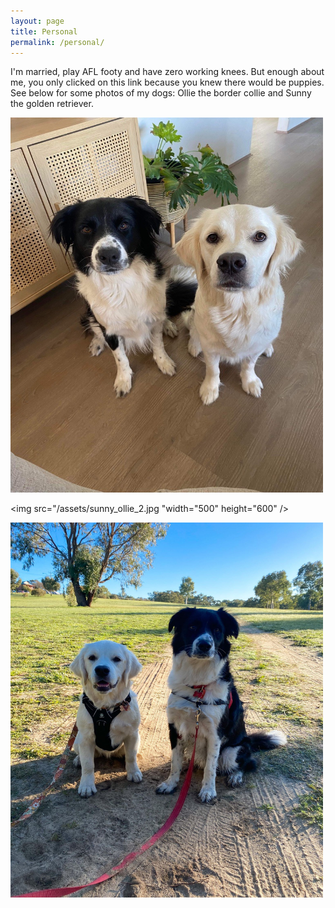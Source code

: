 ```yaml
---
layout: page
title: Personal
permalink: /personal/
---
```


I'm married, play AFL footy and have zero working knees. But enough about me, you only clicked on this link because you knew there would be puppies. See below for some photos of my dogs: Ollie the border collie and Sunny the golden retriever.

<img src="/assets/ollie&sunny.png" width="500" height="600" />

<img src="/assets/sunny_ollie_2.jpg "width="500" height="600" />

<img src="/assets/sunny_ollie_13.jpg" width="500" height="600" />
